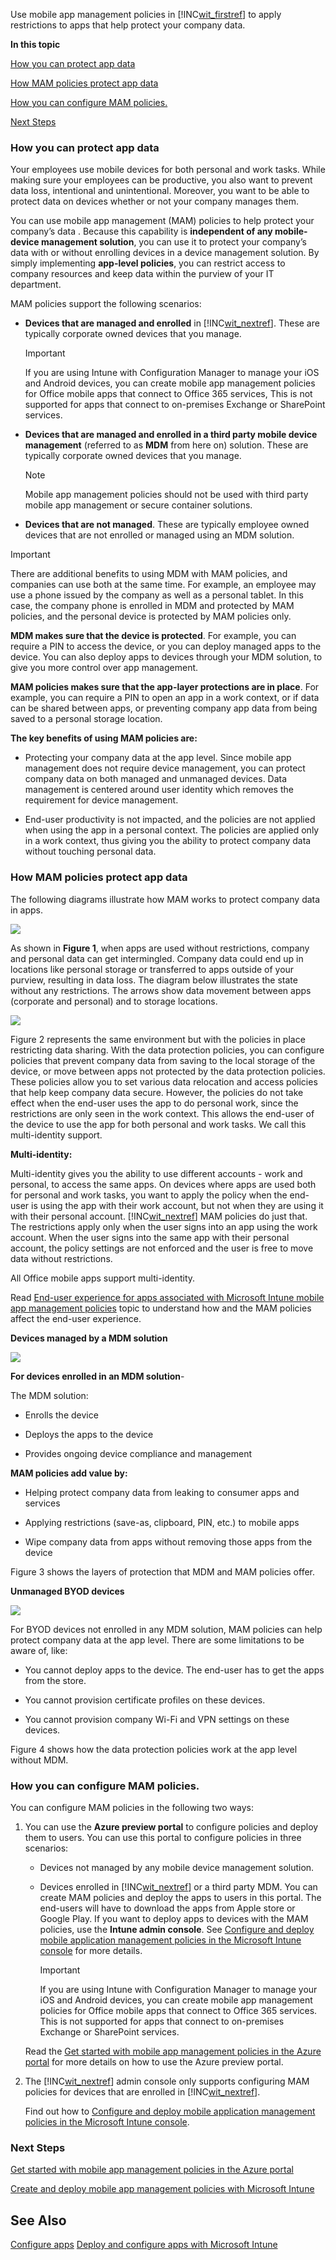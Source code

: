 Use mobile app management policies in [!INC[wit_firstref](../Token/wit_firstref_md.md)] to apply restrictions to apps that help protect your company data.

**In this topic**

[How you can protect app data](#bkmk_protectdata)

[How MAM policies protect app data](#bkmk_howMAMworks)

[How you can configure MAM policies.](#bkmk_WaystoConfigure)

[Next Steps](#bkmk_nextsteps)

### <a name="bkmk_protectdata"></a>How you can protect app data
Your employees use mobile devices for both personal and work tasks.  While making sure your employees can be productive, you also want to prevent data loss, intentional and unintentional.  Moreover, you want to be able to protect data on devices whether or not your company manages them.

You can use mobile app management (MAM) policies to help protect your company’s data . Because this capability is **independent of any mobile-device management solution**, you can use it to protect your company’s data with or without enrolling devices in a device management solution. By simply implementing **app-level policies**, you can restrict access to company resources and keep data within the purview of your IT department.

MAM policies support the following scenarios:

- **Devices that are managed and enrolled** in [!INC[wit_nextref](../Token/wit_nextref_md.md)].  These are typically corporate owned devices that  you manage.

   > [!IMPORTANT]
   > If you are using Intune with Configuration Manager to manage your iOS and Android devices, you can create mobile app management policies for Office mobile apps that connect to Office 365 services, This is not supported for apps that connect to on-premises Exchange or SharePoint services.

- **Devices that are managed and enrolled in a third party mobile device management** (referred to as **MDM** from here on) solution.   These are typically corporate owned devices that you manage.

   > [!NOTE]
   > Mobile app management policies should not be used with third party mobile app management  or secure container solutions.

- **Devices that are not managed**.  These are typically employee owned devices that are not enrolled or managed using an MDM solution.

> [!IMPORTANT]
> There are additional benefits to using MDM with MAM  policies, and companies can use both at the same time. For example, an employee may use a phone issued by the company as well as a personal tablet.  In this case, the company phone is enrolled in MDM and protected by MAM policies, and the personal device is protected by MAM policies only.

**MDM makes sure that the device is protected**.  For example, you can require a PIN to access the device, or you can deploy managed apps to the device. You can also deploy apps to devices through your MDM solution, to give you more control over app management.

**MAM policies makes sure that the app-layer protections are in place**. For example, you can require a PIN to open an app in a work context, or if data can be shared between apps, or preventing company app data from being saved to a personal storage location.

**The key benefits of using MAM policies are:**

- Protecting your company data at the app level.  Since mobile app management does not require device management, you can protect company data on both managed and unmanaged devices. Data management is centered around user identity which removes the requirement for device management.

- End-user productivity is not impacted, and the policies are not applied when using the app in a personal context.  The policies are applied only in a work context, thus giving you the ability to protect company data without touching personal data.

### <a name="bkmk_howMAMworks"></a>How MAM policies protect app data
The following diagrams illustrate how MAM works to protect company data in apps.

![](../Image/Apps_without_MAM_policies.png)

As shown in **Figure 1**, when apps are used without restrictions, company and personal data can get intermingled.  Company data could end up in locations like personal storage or transferred to apps outside of your  purview,  resulting in data loss. The diagram below illustrates the state without any restrictions. The arrows show data movement between apps (corporate and personal) and to storage locations.

![](../Image/Apps_with_MAM_policies.png)

Figure 2 represents the same environment but with the policies in place restricting data sharing.  With the data protection policies, you can configure policies that prevent company data from saving to the local storage of the device, or move between apps not protected by the data protection policies. These policies allow you to set various data relocation and access policies that help keep company data secure. 
However, the policies do not take effect when the end-user uses the app to do personal work, since the restrictions are only seen in the work context.  This allows the end-user of the device to use the app for both personal and work tasks. We call this multi-identity support.

**Multi-identity:**

Multi-identity gives you the ability to use different accounts - work and personal, to access the same apps.  On devices where apps are used both for personal and work tasks, you want to apply the policy when the end-user is using the app with their work account, but not when they are using it with their personal account.  [!INC[wit_nextref](../Token/wit_nextref_md.md)] MAM policies do just that.  The restrictions apply only when the user signs into an app using the work account. When the user signs into the same app with their personal account, the policy settings are not enforced and the user is free to move data without restrictions.

All Office mobile apps support multi-identity.

Read [End-user experience for apps associated with Microsoft Intune mobile app management policies](../Topic/End-user_experience_for_apps_associated_with_Microsoft_Intune_mobile_app_management_policies.md) topic to understand how and the MAM policies affect the end-user experience.

**Devices managed by a MDM solution**

![](../Image/MAM_ManagedDevices_November.png)

**For devices enrolled in an MDM solution**-

The MDM solution:

- Enrolls the device

- Deploys the apps to the device

- Provides ongoing device compliance and management

**MAM policies add value by:**

- Helping protect  company data from leaking to consumer apps and services

- Applying restrictions (save-as, clipboard, PIN, etc.) to mobile apps

- Wipe company data from apps without removing those apps from the device

Figure 3 shows the layers of protection that MDM and MAM policies offer.

**Unmanaged BYOD devices**

![](../Image/MAM_BYOD_November.png)

For BYOD devices not enrolled in any MDM solution, MAM policies can help protect company data at the app level. There are some limitations to be aware of, like:

- You cannot deploy apps to the device.  The end-user has to get the apps from the store.

- You cannot provision certificate profiles on these devices.

- You cannot provision company Wi-Fi and VPN settings on these devices.

Figure 4 shows how the data protection policies work at the app level without MDM.

### <a name="bkmk_WaystoConfigure"></a>How you can configure MAM policies.
You can configure MAM policies in the following two ways:

1. You can use the **Azure preview portal** to configure policies and deploy them to users.  You can use this portal to configure policies in three scenarios:

   - Devices not managed by any mobile device management solution.

   - Devices enrolled in [!INC[wit_nextref](../Token/wit_nextref_md.md)] or a third party MDM. You can create MAM policies and deploy the apps to users in this portal. The end-users will have to download the apps from Apple store or Google Play.  If you want to deploy apps to devices with the MAM policies, use the **Intune admin console**. See [Configure and deploy mobile application management policies in the Microsoft Intune console](../Topic/Configure_and_deploy_mobile_application_management_policies_in_the_Microsoft_Intune_console.md) for more details.

      > [!IMPORTANT]
      > If you are using Intune with Configuration Manager to manage your iOS and Android devices, you can create mobile app management policies for Office mobile apps that connect to Office 365 services.  This is not supported for apps that connect to on-premises Exchange or SharePoint services.

   Read the [Get started with mobile app management policies in the Azure portal](../Topic/Get_started_with_mobile_app_management_policies_in_the_Azure_portal.md) for more details on how to use the Azure preview portal.

2. The [!INC[wit_nextref](../Token/wit_nextref_md.md)] admin console only supports configuring MAM policies for devices that are enrolled in [!INC[wit_nextref](../Token/wit_nextref_md.md)].

   Find out how to [Configure and deploy mobile application management policies in the Microsoft Intune console](../Topic/Configure_and_deploy_mobile_application_management_policies_in_the_Microsoft_Intune_console.md).

### <a name="bkmk_nextsteps"></a>Next Steps
[Get started with mobile app management policies in the Azure portal](../Topic/Get_started_with_mobile_app_management_policies_in_the_Azure_portal.md)

[Create and deploy mobile app management policies with Microsoft Intune](../Topic/Create_and_deploy_mobile_app_management_policies_with_Microsoft_Intune.md)

## See Also
[Configure apps](http://msdn.microsoft.com/en-us/library/968ff2b7-224d-4735-9029-3276465334e2)
[Deploy and configure apps with Microsoft Intune](../Topic/Deploy_and_configure_apps_with_Microsoft_Intune.md)

